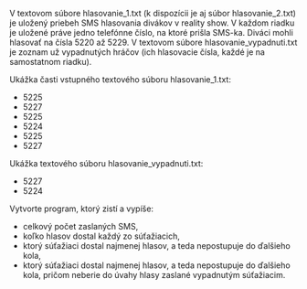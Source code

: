 V textovom súbore hlasovanie_1.txt (k dispozícii je aj súbor hlasovanie_2.txt) je uložený priebeh SMS hlasovania divákov v reality show. V každom riadku je uložené práve jedno telefónne číslo, na ktoré prišla SMS-ka. Diváci mohli hlasovať na čísla 5220 až 5229. V textovom súbore hlasovanie_vypadnuti.txt je zoznam už vypadnutých hráčov (ich hlasovacie čísla, každé je na samostatnom riadku). 

Ukážka časti vstupného textového súboru hlasovanie_1.txt: 
* 5225 
* 5227 
* 5225 
* 5224 
* 5225 
* 5227 

Ukážka textového súboru hlasovanie_vypadnuti.txt: 
* 5227
* 5224 

Vytvorte program, ktorý zistí a vypíše: 
* celkový počet zaslaných SMS, 
* koľko hlasov dostal každý zo súťažiacich, 
* ktorý súťažiaci dostal najmenej hlasov, a teda nepostupuje do ďalšieho kola, 
* ktorý súťažiaci dostal najmenej hlasov, a teda nepostupuje do ďalšieho kola, pričom neberie do úvahy hlasy zaslané vypadnutým súťažiacim.